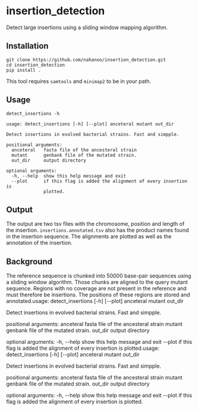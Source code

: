 # insertion_detection

Detect large insertions using a sliding window mapping algorithm.

## Installation 

```
git clone https://github.com/nahanoo/insertion_detection.git
cd insertion_detection
pip install .
```

This tool requires `samtools` and `minimap2` to be in your path.

## Usage

`detect_insertions -h`
```
usage: detect_insertions [-h] [--plot] anceteral mutant out_dir

Detect insertions in evolved bacterial strains. Fast and simpple.

positional arguments:
  anceteral   fasta file of the ancesteral strain
  mutant      genbank file of the mutated strain.
  out_dir     output directory

optional arguments:
  -h, --help  show this help message and exit
  --plot      if this flag is added the alignment of every insertion is
              plotted.
```

## Output

The output are two tsv files with the chromosome, position and length of the insertion. `insertions.annotated.tsv` also has the product names found in the insertion sequence. The alignments are plotted as well as the annotation of the insertion.

## Background

The reference sequence is chunked into 50000 base-pair sequences using a sliding window algorithm. Those chunks are aligned to the query mutant sequence. Regions with no coverage are not present in the reference and must therefore be insertions. The positions of these regions are stored and annotated.usage: detect_insertions [-h] [--plot] anceteral mutant out_dir

Detect insertions in evolved bacterial strains. Fast and simpple.

positional arguments:
  anceteral   fasta file of the ancesteral strain
  mutant      genbank file of the mutated strain.
  out_dir     output directory

optional arguments:
  -h, --help  show this help message and exit
  --plot      if this flag is added the alignment of every insertion is
              plotted.usage: detect_insertions [-h] [--plot] anceteral mutant out_dir

Detect insertions in evolved bacterial strains. Fast and simpple.

positional arguments:
  anceteral   fasta file of the ancesteral strain
  mutant      genbank file of the mutated strain.
  out_dir     output directory

optional arguments:
  -h, --help  show this help message and exit
  --plot      if this flag is added the alignment of every insertion is
              plotted.

